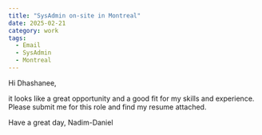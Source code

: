 ```yaml
---
title: "SysAdmin on-site in Montreal"
date: 2025-02-21
category: work
tags: 
  - Email
  - SysAdmin
  - Montreal
---
```


Hi Dhashanee,

it looks like a great opportunity and a good fit for my skills and experience. Please submit me for this role and find my resume attached.

   Have a great day,
            Nadim-Daniel

